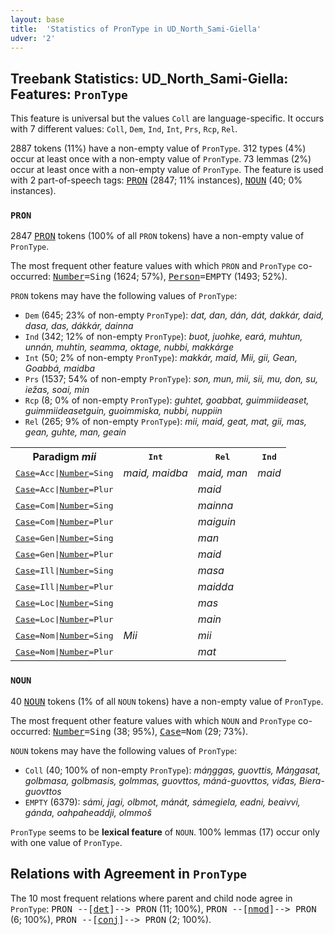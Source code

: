 ```yaml
---
layout: base
title:  'Statistics of PronType in UD_North_Sami-Giella'
udver: '2'
---
```


## Treebank Statistics: UD_North_Sami-Giella: Features: `PronType`

This feature is universal but the values `Coll` are language-specific.
It occurs with 7 different values: `Coll`, `Dem`, `Ind`, `Int`, `Prs`, `Rcp`, `Rel`.

2887 tokens (11%) have a non-empty value of `PronType`.
312 types (4%) occur at least once with a non-empty value of `PronType`.
73 lemmas (2%) occur at least once with a non-empty value of `PronType`.
The feature is used with 2 part-of-speech tags: <tt><a href="sme_giella-pos-PRON.html">PRON</a></tt> (2847; 11% instances), <tt><a href="sme_giella-pos-NOUN.html">NOUN</a></tt> (40; 0% instances).

### `PRON`

2847 <tt><a href="sme_giella-pos-PRON.html">PRON</a></tt> tokens (100% of all `PRON` tokens) have a non-empty value of `PronType`.

The most frequent other feature values with which `PRON` and `PronType` co-occurred: <tt><a href="sme_giella-feat-Number.html">Number</a></tt><tt>=Sing</tt> (1624; 57%), <tt><a href="sme_giella-feat-Person.html">Person</a></tt><tt>=EMPTY</tt> (1493; 52%).

`PRON` tokens may have the following values of `PronType`:

* `Dem` (645; 23% of non-empty `PronType`): <em>dat, dan, dán, dát, dakkár, daid, dasa, das, dákkár, dainna</em>
* `Ind` (342; 12% of non-empty `PronType`): <em>buot, juohke, eará, muhtun, unnán, muhtin, seamma, oktage, nubbi, makkárge</em>
* `Int` (50; 2% of non-empty `PronType`): <em>makkár, maid, Mii, gii, Gean, Goabbá, maidba</em>
* `Prs` (1537; 54% of non-empty `PronType`): <em>son, mun, mii, sii, mu, don, su, iežas, soai, min</em>
* `Rcp` (8; 0% of non-empty `PronType`): <em>guhtet, goabbat, guimmiideaset, guimmiideasetguin, guoimmiska, nubbi, nuppiin</em>
* `Rel` (265; 9% of non-empty `PronType`): <em>mii, maid, geat, mat, gii, mas, gean, guhte, man, geain</em>

<table>
  <tr><th>Paradigm <i>mii</i></th><th><tt>Int</tt></th><th><tt>Rel</tt></th><th><tt>Ind</tt></th></tr>
  <tr><td><tt><tt><a href="sme_giella-feat-Case.html">Case</a></tt><tt>=Acc</tt>|<tt><a href="sme_giella-feat-Number.html">Number</a></tt><tt>=Sing</tt></tt></td><td><em>maid, maidba</em></td><td><em>maid, man</em></td><td><em>maid</em></td></tr>
  <tr><td><tt><tt><a href="sme_giella-feat-Case.html">Case</a></tt><tt>=Acc</tt>|<tt><a href="sme_giella-feat-Number.html">Number</a></tt><tt>=Plur</tt></tt></td><td></td><td><em>maid</em></td><td></td></tr>
  <tr><td><tt><tt><a href="sme_giella-feat-Case.html">Case</a></tt><tt>=Com</tt>|<tt><a href="sme_giella-feat-Number.html">Number</a></tt><tt>=Sing</tt></tt></td><td></td><td><em>mainna</em></td><td></td></tr>
  <tr><td><tt><tt><a href="sme_giella-feat-Case.html">Case</a></tt><tt>=Com</tt>|<tt><a href="sme_giella-feat-Number.html">Number</a></tt><tt>=Plur</tt></tt></td><td></td><td><em>maiguin</em></td><td></td></tr>
  <tr><td><tt><tt><a href="sme_giella-feat-Case.html">Case</a></tt><tt>=Gen</tt>|<tt><a href="sme_giella-feat-Number.html">Number</a></tt><tt>=Sing</tt></tt></td><td></td><td><em>man</em></td><td></td></tr>
  <tr><td><tt><tt><a href="sme_giella-feat-Case.html">Case</a></tt><tt>=Gen</tt>|<tt><a href="sme_giella-feat-Number.html">Number</a></tt><tt>=Plur</tt></tt></td><td></td><td><em>maid</em></td><td></td></tr>
  <tr><td><tt><tt><a href="sme_giella-feat-Case.html">Case</a></tt><tt>=Ill</tt>|<tt><a href="sme_giella-feat-Number.html">Number</a></tt><tt>=Sing</tt></tt></td><td></td><td><em>masa</em></td><td></td></tr>
  <tr><td><tt><tt><a href="sme_giella-feat-Case.html">Case</a></tt><tt>=Ill</tt>|<tt><a href="sme_giella-feat-Number.html">Number</a></tt><tt>=Plur</tt></tt></td><td></td><td><em>maidda</em></td><td></td></tr>
  <tr><td><tt><tt><a href="sme_giella-feat-Case.html">Case</a></tt><tt>=Loc</tt>|<tt><a href="sme_giella-feat-Number.html">Number</a></tt><tt>=Sing</tt></tt></td><td></td><td><em>mas</em></td><td></td></tr>
  <tr><td><tt><tt><a href="sme_giella-feat-Case.html">Case</a></tt><tt>=Loc</tt>|<tt><a href="sme_giella-feat-Number.html">Number</a></tt><tt>=Plur</tt></tt></td><td></td><td><em>main</em></td><td></td></tr>
  <tr><td><tt><tt><a href="sme_giella-feat-Case.html">Case</a></tt><tt>=Nom</tt>|<tt><a href="sme_giella-feat-Number.html">Number</a></tt><tt>=Sing</tt></tt></td><td><em>Mii</em></td><td><em>mii</em></td><td></td></tr>
  <tr><td><tt><tt><a href="sme_giella-feat-Case.html">Case</a></tt><tt>=Nom</tt>|<tt><a href="sme_giella-feat-Number.html">Number</a></tt><tt>=Plur</tt></tt></td><td></td><td><em>mat</em></td><td></td></tr>
</table>

### `NOUN`

40 <tt><a href="sme_giella-pos-NOUN.html">NOUN</a></tt> tokens (1% of all `NOUN` tokens) have a non-empty value of `PronType`.

The most frequent other feature values with which `NOUN` and `PronType` co-occurred: <tt><a href="sme_giella-feat-Number.html">Number</a></tt><tt>=Sing</tt> (38; 95%), <tt><a href="sme_giella-feat-Case.html">Case</a></tt><tt>=Nom</tt> (29; 73%).

`NOUN` tokens may have the following values of `PronType`:

* `Coll` (40; 100% of non-empty `PronType`): <em>máŋggas, guovttis, Máŋgasat, golbmasa, golbmasis, golmmas, guovttos, máná-guovttos, viđas, Biera-guovttos</em>
* `EMPTY` (6379): <em>sámi, jagi, olbmot, mánát, sámegiela, eadni, beaivvi, gánda, oahpaheaddji, olmmoš</em>

`PronType` seems to be **lexical feature** of `NOUN`. 100% lemmas (17) occur only with one value of `PronType`.

## Relations with Agreement in `PronType`

The 10 most frequent relations where parent and child node agree in `PronType`:
<tt>PRON --[<tt><a href="sme_giella-dep-det.html">det</a></tt>]--> PRON</tt> (11; 100%),
<tt>PRON --[<tt><a href="sme_giella-dep-nmod.html">nmod</a></tt>]--> PRON</tt> (6; 100%),
<tt>PRON --[<tt><a href="sme_giella-dep-conj.html">conj</a></tt>]--> PRON</tt> (2; 100%).

